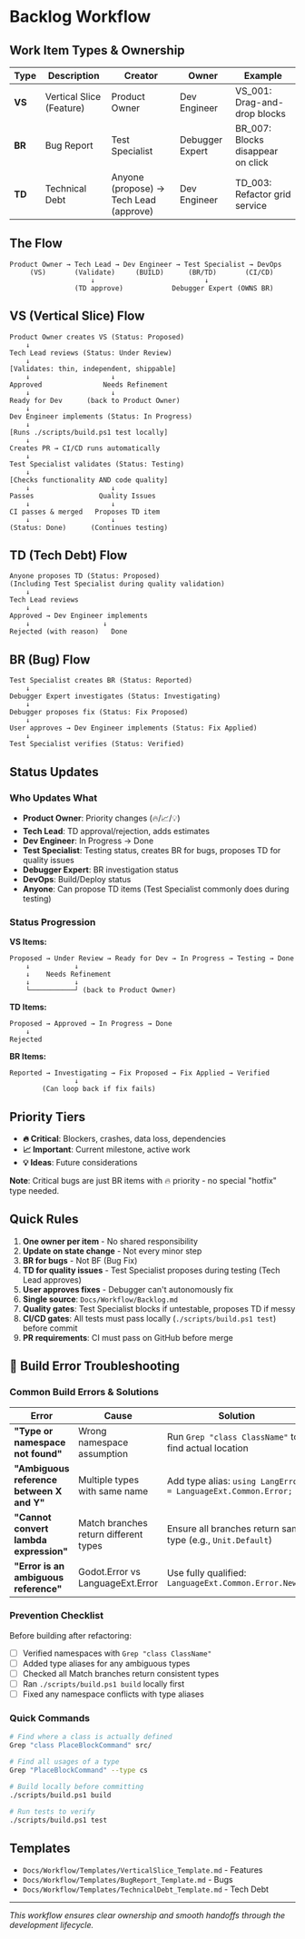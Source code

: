 # Backlog Workflow

## Work Item Types & Ownership

| Type | Description | Creator | Owner | Example |
|------|-------------|---------|-------|---------|
| **VS** | Vertical Slice (Feature) | Product Owner | Dev Engineer | VS_001: Drag-and-drop blocks |
| **BR** | Bug Report | Test Specialist | Debugger Expert | BR_007: Blocks disappear on click |
| **TD** | Technical Debt | Anyone (propose) → Tech Lead (approve) | Dev Engineer | TD_003: Refactor grid service |

## The Flow

```
Product Owner → Tech Lead → Dev Engineer → Test Specialist → DevOps
     (VS)       (Validate)     (BUILD)      (BR/TD)       (CI/CD)
                    ↓                           ↓
                (TD approve)            Debugger Expert (OWNS BR)
```

## VS (Vertical Slice) Flow
```
Product Owner creates VS (Status: Proposed)
    ↓
Tech Lead reviews (Status: Under Review)
    ↓
[Validates: thin, independent, shippable]
    ↓                    ↓
Approved               Needs Refinement
    ↓                    ↓
Ready for Dev      (back to Product Owner)
    ↓
Dev Engineer implements (Status: In Progress)
    ↓
[Runs ./scripts/build.ps1 test locally]
    ↓
Creates PR → CI/CD runs automatically
    ↓
Test Specialist validates (Status: Testing)
    ↓
[Checks functionality AND code quality]
    ↓                    ↓
Passes                Quality Issues
    ↓                    ↓
CI passes & merged   Proposes TD item
    ↓                    ↓
(Status: Done)      (Continues testing)
```

## TD (Tech Debt) Flow
```
Anyone proposes TD (Status: Proposed)
(Including Test Specialist during quality validation)
    ↓
Tech Lead reviews
    ↓
Approved → Dev Engineer implements
    ↓                  ↓
Rejected (with reason)   Done
```

## BR (Bug) Flow
```
Test Specialist creates BR (Status: Reported)
    ↓
Debugger Expert investigates (Status: Investigating)
    ↓
Debugger proposes fix (Status: Fix Proposed)
    ↓
User approves → Dev Engineer implements (Status: Fix Applied)
    ↓
Test Specialist verifies (Status: Verified)
```

## Status Updates

### Who Updates What
- **Product Owner**: Priority changes (🔥/📈/💡)
- **Tech Lead**: TD approval/rejection, adds estimates
- **Dev Engineer**: In Progress → Done
- **Test Specialist**: Testing status, creates BR for bugs, proposes TD for quality issues
- **Debugger Expert**: BR investigation status
- **DevOps**: Build/Deploy status
- **Anyone**: Can propose TD items (Test Specialist commonly does during testing)

### Status Progression

**VS Items:**
```
Proposed → Under Review → Ready for Dev → In Progress → Testing → Done
    ↓           ↓
    ↓    Needs Refinement
    ↓           ↓
    └───────────┘ (back to Product Owner)
```

**TD Items:**
```
Proposed → Approved → In Progress → Done
    ↓
Rejected
```

**BR Items:**
```
Reported → Investigating → Fix Proposed → Fix Applied → Verified
                ↓
        (Can loop back if fix fails)
```

## Priority Tiers

- **🔥 Critical**: Blockers, crashes, data loss, dependencies
- **📈 Important**: Current milestone, active work
- **💡 Ideas**: Future considerations

**Note**: Critical bugs are just BR items with 🔥 priority - no special "hotfix" type needed.

## Quick Rules

1. **One owner per item** - No shared responsibility
2. **Update on state change** - Not every minor step
3. **BR for bugs** - Not BF (Bug Fix)
4. **TD for quality issues** - Test Specialist proposes during testing (Tech Lead approves)
5. **User approves fixes** - Debugger can't autonomously fix
6. **Single source**: `Docs/Workflow/Backlog.md`
7. **Quality gates**: Test Specialist blocks if untestable, proposes TD if messy
8. **CI/CD gates**: All tests must pass locally (`./scripts/build.ps1 test`) before commit
9. **PR requirements**: CI must pass on GitHub before merge

## 🔧 Build Error Troubleshooting

### Common Build Errors & Solutions

| Error | Cause | Solution |
|-------|-------|----------|
| **"Type or namespace not found"** | Wrong namespace assumption | Run `Grep "class ClassName"` to find actual location |
| **"Ambiguous reference between X and Y"** | Multiple types with same name | Add type alias: `using LangError = LanguageExt.Common.Error;` |
| **"Cannot convert lambda expression"** | Match branches return different types | Ensure all branches return same type (e.g., `Unit.Default`) |
| **"Error is an ambiguous reference"** | Godot.Error vs LanguageExt.Error | Use fully qualified: `LanguageExt.Common.Error.New()` |

### Prevention Checklist
Before building after refactoring:
- [ ] Verified namespaces with `Grep "class ClassName"`
- [ ] Added type aliases for any ambiguous types
- [ ] Checked all Match branches return consistent types
- [ ] Ran `./scripts/build.ps1 build` locally first
- [ ] Fixed any namespace conflicts with type aliases

### Quick Commands
```bash
# Find where a class is actually defined
Grep "class PlaceBlockCommand" src/

# Find all usages of a type
Grep "PlaceBlockCommand" --type cs

# Build locally before committing
./scripts/build.ps1 build

# Run tests to verify
./scripts/build.ps1 test
```

## Templates

- `Docs/Workflow/Templates/VerticalSlice_Template.md` - Features
- `Docs/Workflow/Templates/BugReport_Template.md` - Bugs  
- `Docs/Workflow/Templates/TechnicalDebt_Template.md` - Tech Debt

---
*This workflow ensures clear ownership and smooth handoffs through the development lifecycle.*